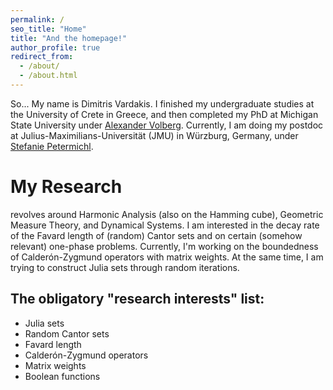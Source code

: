 ```yaml
---
permalink: /
seo_title: "Home"
title: "And the homepage!"
author_profile: true
redirect_from: 
  - /about/
  - /about.html
---
```


So... My name is Dimitris Vardakis. I finished my undergraduate studies at the University of Crete in Greece, and then completed my PhD at Michigan State University under [Alexander Volberg](https://www.researchgate.net/profile/Alexander-Volberg). Currently, I am doing my postdoc at Julius-Maximilians-Universität (JMU) in Würzburg, Germany, under [Stefanie Petermichl](https://www.mathematik.uni-wuerzburg.de/en/harmonicanalysis/team/petermichl-stefanie/).

My Research
======
revolves around Harmonic Analysis (also on the Hamming cube), Geometric Measure Theory, and Dynamical Systems. I am interested in the decay rate of the Favard length of (random) Cantor sets and on certain (somehow relevant) one-phase problems. Currently, I'm working on the boundedness of Calderón-Zygmund operators with matrix weights. At the same time, I am trying to construct Julia sets through random iterations.

The obligatory "research interests" list:
------
- Julia sets
- Random Cantor sets
- Favard length
- Calderón-Zygmund operators
- Matrix weights
- Boolean functions